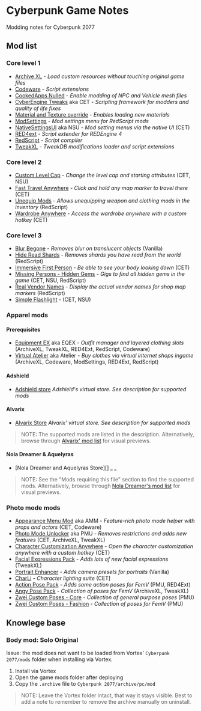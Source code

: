 # Cyberpunk Game Notes

Modding notes for Cyberpunk 2077

## Mod list

### Core level 1

- [Archive XL][] - _Load custom resources without touching original game files_
- [Codeware][] - _Script extensions_
- [CookedApps Nulled][] - _Enable modding of NPC and Vehicle mesh files_
- [CyberEngine Tweaks][] aka CET - _Scripting framework for modders and quality of life fixes_
- [Material and Texture override][] - _Enables loading new materials_
- [ModSettings][] - _Mod settings menu for RedScript mods_
- [NativeSettingsUI][] aka NSU - _Mod setting menus via the native UI_ (CET)
- [RED4ext][] - _Script extender for REDEngine 4_
- [RedScript][] - _Script compiler_
- [TweakXL][] - _TweakDB modifications loader and script extensions_

### Core level 2

- [Custom Level Cap][] - _Change the level cap and starting attributes_ (CET, NSU)
- [Fast Travel Anywhere][] - _Click and hold any map marker to travel there_ (CET)
- [Unequip Mods][] - _Allows unequipping weapon and clothing mods in the inventory_ (RedScript)
- [Wardrobe Anywhere][] - _Access the wardrobe anywhere with a custom hotkey_ (CET)

### Core level 3

- [Blur Begone][] - _Removes blur on translucent objects_ (Vanilla)
- [Hide Read Shards][] - _Removes shards you have read from the world_ (RedScript)
- [Immersive First Person][] - _Be able to see your body looking down_ (CET)
- [Missing Persons - Hidden Gems][] - _Gigs to find all hidden gems in the game_ (CET, NSU, RedScript)
- [Real Vendor Names][] - _Display the actual vendor names for shop map markers_ (RedScript)
- [Simple Flashlight][] - (CET, NSU)

### Apparel mods

#### Prerequisites

- [Equipment EX][] aka EQEX - _Outfit manager and layered clothing slots_ (ArchiveXL, TweakXL, RED4Ext, RedScript, Codeware)
- [Virtual Atelier][] aka Atelier - _Buy clothes via virtual internet shops ingame_ (ArchiveXL, Codeware, ModSettings, RED4Ext, RedScript)

#### Adshield

- [Adshield store][] _Adshield's virtual store. See description for supported mods_

#### Alvarix

- [Alvarix Store][] _Alvarix' virtual store. See description for supported mods_

> NOTE: The supported mods are listed in the description.
> Alternatively, browse through [Alvarix' mod list][] for visual previews.

#### Nola Dreamer & Aquelyras

- [Nola Dreamer and Aquelyras Store][] _ _

> NOTE: See the "Mods requiring this file" section to find the supported mods. 
> Alternatively, browse through [Nola Dreamer's mod list][] for visual previews.

### Photo mode mods

- [Appearance Menu Mod] aka AMM - _Feature-rich photo mode helper with props and actors_ (CET, Codeware)
- [Photo Mode Unlocker][] aka PMU - _Removes restrictions and adds new features_ (CET, ArchiveXL, TweakXL)
- [Character Customization Anywhere][] - _Open the character customization anywhere with a custom hotkey_ (CET)
- [Facial Expressions Pack][] - _Adds lots of new facial expressions_ (TweakXL)
- [Portrait Enhancer][] - _Adds camera presets for portraits_ (Vanilla)
- [CharLi][] - _Character lighting suite_ (CET]
- [Action Pose Pack][] - _Adds some action poses for FemV_ (PMU, RED4Ext)
- [Angy Pose Pack][] - _Collection of poses for FemV_ (ArchiveXL, TweakXL)
- [Zwei Custom Poses - Core][] - _Collection of general purpose poses_ (PMU)
- [Zwei Custom Poses - Fashion][] - _Collection of poses for FemV_ (PMU)

## Knowlege base

### Body mod: Solo Original

Issue: the mod does not want to be loaded from Vortex' `Cyberpunk 2077/mods` folder when installing via Vortex.

1. Install via Vortex
2. Open the game mods folder after deploying
3. Copy the `.archive` file to `Cyberpunk 2077/archive/pc/mod`

> NOTE: Leave the Vortex folder intact, that way it stays visible.
> Best to add a note to remember to remove the archive manually
> on uninstall.

[Archive XL]: https://www.nexusmods.com/cyberpunk2077/mods/4198
[Codeware]: https://www.nexusmods.com/cyberpunk2077/mods/7780
[CookedApps Nulled]: https://www.nexusmods.com/cyberpunk2077/mods/3051
[CyberEngine Tweaks]: https://www.nexusmods.com/cyberpunk2077/mods/107
[Material and Texture override]: https://www.nexusmods.com/cyberpunk2077/mods/5266
[ModSettings]: https://www.nexusmods.com/cyberpunk2077/mods/4885
[NativeSettingsUI]: https://www.nexusmods.com/cyberpunk2077/mods/3518
[RED4Ext]: https://www.nexusmods.com/cyberpunk2077/mods/2380
[RedScript]: https://www.nexusmods.com/cyberpunk2077/mods/1511
[TweakXL]: https://www.nexusmods.com/cyberpunk2077/mods/4197
[Custom Level Cap]: https://www.nexusmods.com/cyberpunk2077/mods/2909
[Fast Travel Anywhere]: https://www.nexusmods.com/cyberpunk2077/mods/1943
[Photo Mode Unlocker]: https://www.nexusmods.com/cyberpunk2077/mods/4319
[Unequip Mods]: https://www.nexusmods.com/cyberpunk2077/mods/2358
[Wardrobe Anywhere]: https://www.nexusmods.com/cyberpunk2077/mods/5145
[Appearance Menu Mod]: https://www.nexusmods.com/cyberpunk2077/mods/790
[Blur Begone]: https://www.nexusmods.com/cyberpunk2077/mods/8105
[Character Customization Anywhere]: https://www.nexusmods.com/cyberpunk2077/mods/3930
[Equipment EX]: https://www.nexusmods.com/cyberpunk2077/mods/6945
[Hide Read Shards]: https://www.nexusmods.com/cyberpunk2077/mods/2820
[Immersive First Person]: https://www.nexusmods.com/cyberpunk2077/mods/2675
[Real Vendor Names]: https://www.nexusmods.com/cyberpunk2077/mods/4941
[Simple Flashlight]: https://www.nexusmods.com/cyberpunk2077/mods/2913
[Missing Persons - Hidden Gems]: https://www.nexusmods.com/cyberpunk2077/mods/5058
[Facial Expressions Pack]: https://www.nexusmods.com/cyberpunk2077/mods/7912
[Portrait Enhancer]: https://www.nexusmods.com/cyberpunk2077/mods/8237
[CharLi]: https://www.nexusmods.com/cyberpunk2077/mods/8176
[Action Pose Pack]: https://www.nexusmods.com/cyberpunk2077/mods/8698
[Angy Pose Pack]: https://www.nexusmods.com/cyberpunk2077/mods/6871
[Zwei Custom Poses - Core]: https://www.nexusmods.com/cyberpunk2077/mods/7165
[Zwei Custom Poses - Fashion]: https://www.nexusmods.com/cyberpunk2077/mods/7156

[Virtual Atelier]: https://www.nexusmods.com/cyberpunk2077/mods/2987
[Alvarix Store]: https://www.nexusmods.com/cyberpunk2077/mods/4602
[Adshield Store]: https://www.nexusmods.com/cyberpunk2077/mods/8452
[Nola Dreamer And Aquelyras]: https://www.nexusmods.com/cyberpunk2077/mods/8702
[Nola Dreamer's mod list]: https://next.nexusmods.com/profile/NolaDreamer/mods?gameId=3333
[Alvarix' mod list]: https://next.nexusmods.com/profile/AlvarixPT/mods?gameId=3333

